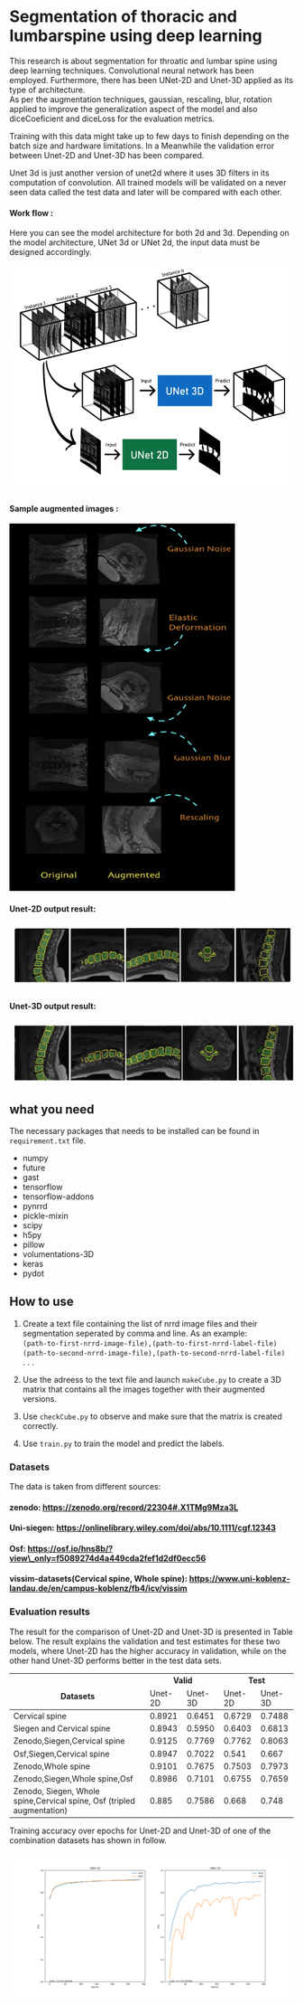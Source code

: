 # Segmentation of thoracic and lumbarspine using deep learning

This research is about segmentation for throatic and lumbar spine using deep learning techniques. Convolutional neural network has been employed. Furthermore, there has been UNet-2D and Unet-3D applied as its type of architecture.  
As per the augmentation techniques, gaussian, rescaling, blur, rotation applied to improve the generalization aspect of the model and also diceCoeficient and diceLoss for the evaluation metrics.

Training with this data might take up to few days to finish depending on the batch size and hardware limitations. In a Meanwhile the validation error between Unet-2D and Unet-3D has been compared.

Unet 3d is just another version of unet2d where it uses 3D filters in its computation of convolution. 
All trained models will be validated on a never seen data called the test data and later will be compared with each other.

#### Work flow :
Here you can see the model architecture for both 2d and 3d. 
Depending on the model architecture, UNet 3d or UNet 2d, the input data must be designed accordingly. 

<img src="images/cube.jpg" height="400">

#### Sample augmented images :

<img src="images/augmentation.png" height="650" width="400">

#### Unet-2D output result:
<img src="images/unet2d.png">

#### Unet-3D output result:
<img src="images/unet3d.png">

## what you need 

The necessary packages that needs to be installed can be found in `requirement.txt` file.

- numpy
- future
- gast
- tensorflow
- tensorflow-addons
- pynrrd
- pickle-mixin
- scipy
- h5py
- pillow
- volumentations-3D
- keras
- pydot


## How to use
1. Create a text file containing the list of nrrd image files and their segmentation seperated by comma and line. As an example: </br>
	 `(path-to-first-nrrd-image-file),(path-to-first-nrrd-label-file)` </br>
	 `(path-to-second-nrrd-image-file),(path-to-second-nrrd-label-file)` </br>
		.
		.
		.
		 
2. Use the adreess to the text file and launch `makeCube.py` to create a 3D matrix that contains all the images together with their augmented versions.</br>
3. Use `checkCube.py` to observe and make sure that the matrix is created correctly. </br>
4. Use `train.py` to train the model and predict the labels.</br>

### Datasets

The data is taken from different sources:

#### zenodo: https://zenodo.org/record/22304#.X1TMg9Mza3L </br>
#### Uni-siegen: https://onlinelibrary.wiley.com/doi/abs/10.1111/cgf.12343  </br>
#### Osf: https://osf.io/hns8b/?view\_only=f5089274d4a449cda2fef1d2df0ecc56  </br>
#### vissim-datasets(Cervical spine, Whole spine): https://www.uni-koblenz-landau.de/en/campus-koblenz/fb4/icv/vissim


### Evaluation results

The result for the comparison of Unet-2D and Unet-3D is presented in Table below. The result explains the validation and test estimates for these two models, where Unet-2D has the higher accuracy in validation, while on the other hand Unet-3D performs better in the test data sets. 

<table class="tg">
<thead>
  <tr>
    <th class="tg-v0hj" rowspan="2"><br>Datasets</th>
    <th class="tg-v0hj" colspan="2">Valid</th>
    <th class="tg-v0hj" colspan="2">Test</th>
  </tr>
  <tr>
    <td class="tg-dvid">Unet-2D</td>
    <td class="tg-dvid">Unet-3D</td>
    <td class="tg-dvid">Unet-2D</td>
    <td class="tg-dvid">Unet-3D</td>
  </tr>
</thead>
<tbody>
  <tr>
    <td class="tg-0pky">Cervical spine</td>
    <td class="tg-fymr">0.8921</td>
    <td class="tg-0pky">0.6451</td>
    <td class="tg-0pky">0.6729</td>
    <td class="tg-0pky">0.7488</td>
  </tr>
  <tr>
    <td class="tg-0pky">Siegen and Cervical spine</td>
    <td class="tg-fymr">0.8943</td>
    <td class="tg-0pky">0.5950</td>
    <td class="tg-0pky">0.6403</td>
    <td class="tg-0pky">0.6813</td>
  </tr>
  <tr>
    <td class="tg-0pky">Zenodo,Siegen,Cervical spine</td>
    <td class="tg-fymr">0.9125</td>
    <td class="tg-0pky">0.7769</td>
    <td class="tg-0pky">0.7762</td>
    <td class="tg-0pky">0.8063</td>
  </tr>
  <tr>
    <td class="tg-0pky">Osf,Siegen,Cervical spine</td>
    <td class="tg-fymr">0.8947</td>
    <td class="tg-0pky">0.7022</td>
    <td class="tg-0pky">0.541</td>
    <td class="tg-0pky">0.667</td>
  </tr>
  <tr>
    <td class="tg-0pky">Zenodo,Whole spine</td>
    <td class="tg-fymr">0.9101</td>
    <td class="tg-0pky">0.7675</td>
    <td class="tg-0pky">0.7503</td>
    <td class="tg-0pky">0.7973</td>
  </tr>
  <tr>
    <td class="tg-0pky">Zenodo,Siegen,Whole spine,Osf</td>
    <td class="tg-fymr">0.8986</td>
    <td class="tg-0pky">0.7101</td>
    <td class="tg-0pky">0.6755</td>
    <td class="tg-0pky">0.7659</td>
  </tr>
  <tr>
    <td class="tg-0pky">Zenodo, Siegen, Whole spine,Cervical spine, Osf (tripled augmentation)</td>
    <td class="tg-fymr">0.885</td>
    <td class="tg-0pky">0.7586</td>
    <td class="tg-0pky">0.668</td>
    <td class="tg-0pky">0.748</td>
  </tr>
</tbody>
</table>


Training accuracy over epochs for Unet-2D and Unet-3D of one of the combination datasets has shown in follow. 

<img src="images/chart.png">
